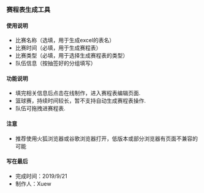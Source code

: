### 赛程表生成工具
#### 使用说明
+ 比赛名称（选填，用于生成excel的表名）
+ 比赛时间（必填，用于生成赛程表）
+ 比赛类型（必填，用于选择生成赛程表的类型）
+ 队伍信息（按抽签好的分组填写）

#### 功能说明
+ 填完相关信息后点击在线制作，进入赛程表编辑页面.
+ 篮球赛，持续时间较长，暂不支持自动生成赛程表操作.
+ 队伍可拖拽进赛程表.

#### 注意
+ 推荐使用火狐浏览器或谷歌浏览器打开，低版本或部分浏览器有页面不兼容的可能

#### 写在最后
- 完成时间：2019/9/21
- 制作人：Xuew
